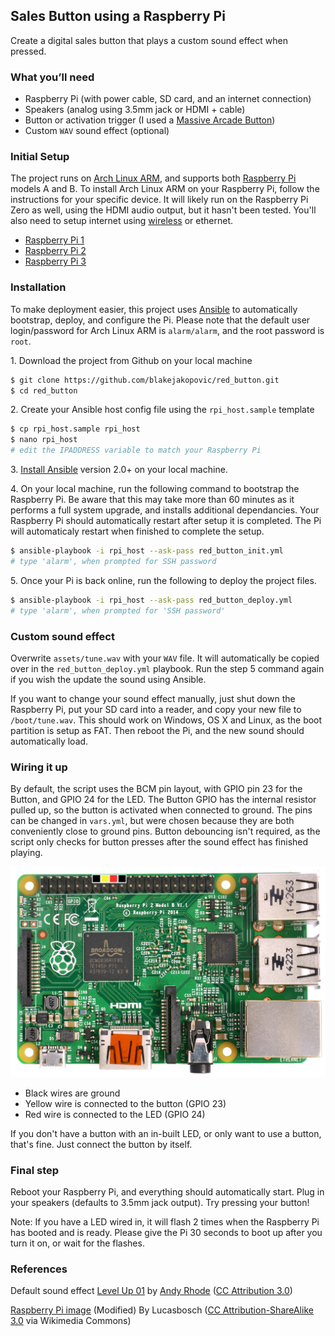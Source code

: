 ## Sales Button using a Raspberry Pi

Create a digital sales button that plays a custom sound effect when pressed.

### What you’ll need
* Raspberry Pi (with power cable, SD card, and an internet connection)
* Speakers (analog using 3.5mm jack or HDMI + cable)
* Button or activation trigger (I used a [Massive Arcade Button](http://littlebirdelectronics.com.au/products/massive-arcade-button-with-led-100mm-red))
* Custom `WAV` sound effect (optional)

### Initial Setup
The project runs on [Arch Linux ARM](https://archlinuxarm.org/), and supports both [Raspberry Pi](https://www.raspberrypi.org) models A and B. To install Arch Linux ARM on your Raspberry Pi, follow the instructions for your specific device. It will likely run on the Raspberry Pi Zero as well, using the HDMI audio output, but it hasn't been tested. You'll also need to setup internet using [wireless](https://wiki.archlinux.org/index.php/Wireless_network_configuration) or ethernet.
* [Raspberry Pi 1](https://archlinuxarm.org/platforms/armv6/raspberry-pi)
* [Raspberry Pi 2](https://archlinuxarm.org/platforms/armv7/broadcom/raspberry-pi-2)
* [Raspberry Pi 3](https://archlinuxarm.org/platforms/armv8/broadcom/raspberry-pi-3)

### Installation
To make deployment easier, this project uses [Ansible](https://www.ansible.com) to automatically bootstrap, deploy, and configure the Pi. Please note that the default user login/password for Arch Linux ARM is `alarm/alarm`, and the root password is `root`.

1\. Download the project from Github on your local machine

```bash
$ git clone https://github.com/blakejakopovic/red_button.git
$ cd red_button

```

2\. Create your Ansible host config file using the `rpi_host.sample` template
```bash
$ cp rpi_host.sample rpi_host
$ nano rpi_host
# edit the IPADDRESS variable to match your Raspberry Pi
```

3\. [Install Ansible](http://docs.ansible.com/ansible/intro_installation.html) version 2.0+ on your local machine.

4\. On your local machine, run the following command to bootstrap the Raspberry Pi. Be aware that this may take more than 60 minutes as it performs a full system upgrade, and installs additional dependancies. Your Raspberry Pi should automatically restart after setup it is completed. The Pi will automaticaly restart when finished to complete the setup.
```bash
$ ansible-playbook -i rpi_host --ask-pass red_button_init.yml
# type 'alarm', when prompted for SSH password
 ```

5\. Once your Pi is back online, run the following to deploy the project files.
```bash
$ ansible-playbook -i rpi_host --ask-pass red_button_deploy.yml
# type 'alarm', when prompted for 'SSH password'
 ```

### Custom sound effect
Overwrite `assets/tune.wav` with your `WAV` file. It will automatically be copied over in the `red_button_deploy.yml` playbook. Run the step 5 command again if you wish the update the sound using Ansible.

If you want to change your sound effect manually, just shut down the Raspberry Pi, put your SD card into a reader, and copy your new file to `/boot/tune.wav`. This should work on Windows, OS X and Linux, as the boot partition is setup as FAT. Then reboot the Pi, and the new sound should automatically load.

### Wiring it up
By default, the script uses the BCM pin layout, with GPIO pin 23 for the Button, and GPIO 24 for the LED. The Button GPIO has the internal resistor pulled up, so the button is activated when connected to ground. The pins can be changed in `vars.yml`, but were chosen because they are both conveniently close to ground pins. Button debouncing isn't required, as the script only checks for button presses after the sound effect has finished playing.

![Red Button Raspberry Pi pinout](assets/red_button_raspberry_pi_pinout.png "Raspberry Pi pinout")
* Black wires are ground
* Yellow wire is connected to the button (GPIO 23)
* Red wire is connected to the LED (GPIO 24)

If you don't have a button with an in-built LED, or only want to use a button, that's fine. Just connect the button by itself.

### Final step
Reboot your Raspberry Pi, and everything should automatically start. Plug in your speakers (defaults to 3.5mm jack output). Try pressing your button! 

Note: If you have a LED wired in, it will flash 2 times when the Raspberry Pi has booted and is ready. Please give the Pi 30 seconds to boot up after you turn it on, or wait for the flashes.

### References
Default sound effect [Level Up 01](https://www.freesound.org/people/rhodesmas/sounds/320655/) by [Andy Rhode](https://www.freesound.org/people/rhodesmas/) ([CC Attribution 3.0](https://creativecommons.org/licenses/by/3.0/au/deed.en))

[Raspberry Pi image](https://commons.wikimedia.org/wiki/File:Raspberry_Pi_B%2B_top.jpg) (Modified) By Lucasbosch ([CC Attribution-ShareAlike 3.0](https://creativecommons.org/licenses/by-sa/3.0/deed.en) via Wikimedia Commons)